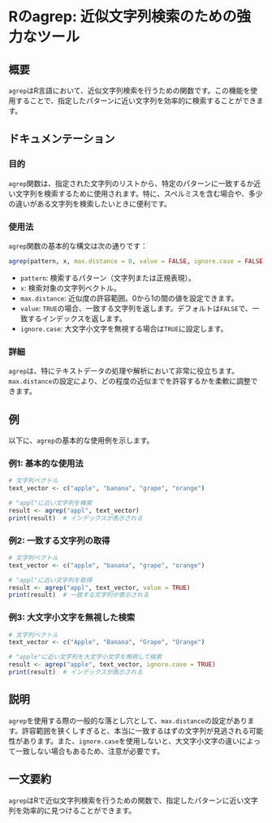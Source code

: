 <!--
Meta Description: # Rのagrep: 近似文字列検索のための強力なツール ## 概要 `agrep`はR言語において、近似文字列検索を行うための関数です。この機能を使用することで、指定したパターンに近い文字列を効率的に検索することができます。 ## ドキュメンテーション ### 目的 `agrep`関数は、指定され...
Meta Keywords: agrep, text_vector, result, apple, max
-->

# Rのagrep: 近似文字列検索のための強力なツール

## 概要
`agrep`はR言語において、近似文字列検索を行うための関数です。この機能を使用することで、指定したパターンに近い文字列を効率的に検索することができます。

## ドキュメンテーション
### 目的
`agrep`関数は、指定された文字列のリストから、特定のパターンに一致するか近い文字列を検索するために使用されます。特に、スペルミスを含む場合や、多少の違いがある文字列を検索したいときに便利です。

### 使用法
`agrep`関数の基本的な構文は次の通りです：

```R
agrep(pattern, x, max.distance = 0, value = FALSE, ignore.case = FALSE, ...)
```

- `pattern`: 検索するパターン（文字列または正規表現）。
- `x`: 検索対象の文字列ベクトル。
- `max.distance`: 近似度の許容範囲。0から1の間の値を設定できます。
- `value`: `TRUE`の場合、一致する文字列を返します。デフォルトは`FALSE`で、一致するインデックスを返します。
- `ignore.case`: 大文字小文字を無視する場合は`TRUE`に設定します。

### 詳細
`agrep`は、特にテキストデータの処理や解析において非常に役立ちます。`max.distance`の設定により、どの程度の近似までを許容するかを柔軟に調整できます。

## 例
以下に、`agrep`の基本的な使用例を示します。

### 例1: 基本的な使用法
```R
# 文字列ベクトル
text_vector <- c("apple", "banana", "grape", "orange")

# "appl"に近い文字列を検索
result <- agrep("appl", text_vector)
print(result)  # インデックスが表示される
```

### 例2: 一致する文字列の取得
```R
# 文字列ベクトル
text_vector <- c("apple", "banana", "grape", "orange")

# "appl"に近い文字列を取得
result <- agrep("appl", text_vector, value = TRUE)
print(result)  # 一致する文字列が表示される
```

### 例3: 大文字小文字を無視した検索
```R
# 文字列ベクトル
text_vector <- c("Apple", "Banana", "Grape", "Orange")

# "apple"に近い文字列を大文字小文字を無視して検索
result <- agrep("apple", text_vector, ignore.case = TRUE)
print(result)  # インデックスが表示される
```

## 説明
`agrep`を使用する際の一般的な落とし穴として、`max.distance`の設定があります。許容範囲を狭くしすぎると、本当に一致するはずの文字列が見逃される可能性があります。また、`ignore.case`を使用しないと、大文字小文字の違いによって一致しない場合もあるため、注意が必要です。

## 一文要約
`agrep`はRで近似文字列検索を行うための関数で、指定したパターンに近い文字列を効率的に見つけることができます。